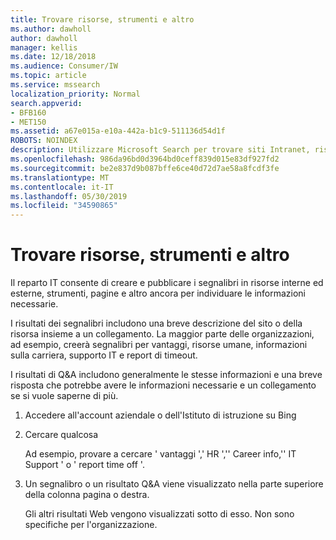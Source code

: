 ```yaml
---
title: Trovare risorse, strumenti e altro
ms.author: dawholl
author: dawholl
manager: kellis
ms.date: 12/18/2018
ms.audience: Consumer/IW
ms.topic: article
ms.service: mssearch
localization_priority: Normal
search.appverid:
- BFB160
- MET150
ms.assetid: a67e015a-e10a-442a-b1c9-511136d54d1f
ROBOTS: NOINDEX
description: Utilizzare Microsoft Search per trovare siti Intranet, risorse, strumenti e collegamenti a informazioni interne
ms.openlocfilehash: 986da96bd0d3964bd0ceff839d015e83df927fd2
ms.sourcegitcommit: be2e837d9b087bffe6ce40d72d7ae58a8fcdf3fe
ms.translationtype: MT
ms.contentlocale: it-IT
ms.lasthandoff: 05/30/2019
ms.locfileid: "34590865"
---
```

# <a name="find-resources-tools-and-more"></a>Trovare risorse, strumenti e altro

Il reparto IT consente di creare e pubblicare i segnalibri in risorse interne ed esterne, strumenti, pagine e altro ancora per individuare le informazioni necessarie.
  
I risultati dei segnalibri includono una breve descrizione del sito o della risorsa insieme a un collegamento. La maggior parte delle organizzazioni, ad esempio, creerà segnalibri per vantaggi, risorse umane, informazioni sulla carriera, supporto IT e report di timeout.
  
I risultati di Q&A includono generalmente le stesse informazioni e una breve risposta che potrebbe avere le informazioni necessarie e un collegamento se si vuole saperne di più.
  
1. Accedere all'account aziendale o dell'Istituto di istruzione su Bing 
    
2. Cercare qualcosa
    
    Ad esempio, provare a cercare ' vantaggi ',' HR ','' Career info,'' IT Support ' o ' report time off '.
    
3. Un segnalibro o un risultato Q&A viene visualizzato nella parte superiore della colonna pagina o destra.
    
    Gli altri risultati Web vengono visualizzati sotto di esso. Non sono specifiche per l'organizzazione.

  

